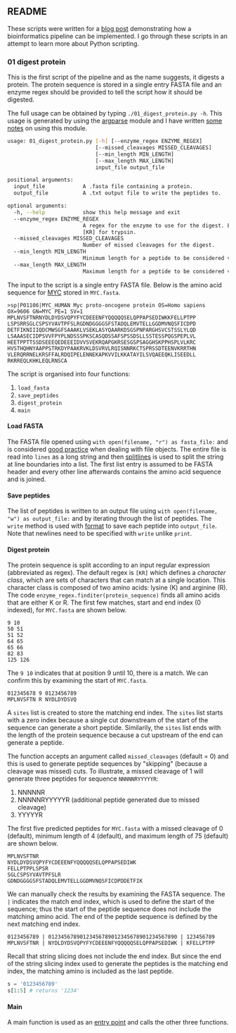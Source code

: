 ## README

These scripts were written for a [blog
post](https://ricomnl.com/blog/bottom-up-bioinformatics-pipeline/)
demonstrating how a bioinformatics pipeline can be implemented. I go through
these scripts in an attempt to learn more about Python scripting.

### 01 digest protein

This is the first script of the pipeline and as the name suggests, it digests a
protein. The protein sequence is stored in a single entry FASTA file and an
enzyme regex should be provided to tell the script how it should be digested.

The full usage can be obtained by typing `./01_digest_protein.py -h`. This
usage is generated by using the
[argparse](https://docs.python.org/3/library/argparse.html) module and I have
written [some
notes](https://davetang.github.io/bioinformatics_tips/get_option.html#Python)
on using this module.

```bash
usage: 01_digest_protein.py [-h] [--enzyme_regex ENZYME_REGEX]
                            [--missed_cleavages MISSED_CLEAVAGES]
                            [--min_length MIN_LENGTH]
                            [--max_length MAX_LENGTH]
                            input_file output_file

positional arguments:
  input_file            A .fasta file containing a protein.
  output_file           A .txt output file to write the peptides to.

optional arguments:
  -h, --help            show this help message and exit
  --enzyme_regex ENZYME_REGEX
                        A regex for the enzyme to use for the digest. E.g.
                        [KR] for trypsin.
  --missed_cleavages MISSED_CLEAVAGES
                        Number of missed cleavages for the digest.
  --min_length MIN_LENGTH
                        Minimum length for a peptide to be considered valid.
  --max_length MAX_LENGTH
                        Maximum length for a peptide to be considered valid.
```

The input to the script is a single entry FASTA file. Below is the amino acid
sequence for [MYC](https://www.genecards.org/cgi-bin/carddisp.pl?gene=MYC)
stored in `MYC.fasta`.

```
>sp|P01106|MYC_HUMAN Myc proto-oncogene protein OS=Homo sapiens OX=9606 GN=MYC PE=1 SV=1
MPLNVSFTNRNYDLDYDSVQPYFYCDEEENFYQQQQQSELQPPAPSEDIWKKFELLPTPP
LSPSRRSGLCSPSYVAVTPFSLRGDNDGGGGSFSTADQLEMVTELLGGDMVNQSFICDPD
DETFIKNIIIQDCMWSGFSAAAKLVSEKLASYQAARKDSGSPNPARGHSVCSTSSLYLQD
LSAAASECIDPSVVFPYPLNDSSSPKSCASQDSSAFSPSSDSLLSSTESSPQGSPEPLVL
HEETPPTTSSDSEEEQEDEEEIDVVSVEKRQAPGKRSESGSPSAGGHSKPPHSPLVLKRC
HVSTHQHNYAAPPSTRKDYPAAKRVKLDSVRVLRQISNNRKCTSPRSSDTEENVKRRTHN
VLERQRRNELKRSFFALRDQIPELENNEKAPKVVILKKATAYILSVQAEEQKLISEEDLL
RKRREQLKHKLEQLRNSCA
```

The script is organised into four functions:

1. `load_fasta`
2. `save_peptides`
3. `digest_protein`
4. `main`

#### Load FASTA

The FASTA file opened using `with open(filename, "r") as fasta_file:` and is
considered [good
practice](https://docs.python.org/3/tutorial/inputoutput.html#reading-and-writing-files)
when dealing with file objects. The entire file is read into `lines` as a long
string and then
[splitlines](https://docs.python.org/3/library/stdtypes.html#str.splitlines) is
used to split the string at line boundaries into a list. The first list entry
is assumed to be FASTA header and every other line afterwards contains the
amino acid sequence and is joined.

#### Save peptides

The list of peptides is written to an output file using `with open(filename,
"w") as output_file:` and by iterating through the list of peptides. The
`write` method is used with
[format](https://docs.python.org/3/library/stdtypes.html#str.format) to save
each peptide into `output_file`. Note that newlines need to be specified with
`write` unlike `print`.

#### Digest protein

The protein sequence is split according to an input regular expression
(abbreviated as regex). The default regex is `[KR]` which defines a _character
class_, which are sets of characters that can match at a single location. This
character class is composed of two amino acids: lysine (K) and arginine (R).
The code `enzyme_regex.finditer(protein_sequence)` finds all amino acids that
are either K or R. The first few matches, start and end index (0 indexed), for
`MYC.fasta` are shown below.

```
9 10
50 51
51 52
64 65
65 66
82 83
125 126
```

The `9 10` indicates that at position 9 until 10, there is a match. We can
confirm this by examining the start of `MYC.fasta`.

```
012345678 9 0123456789
MPLNVSFTN R NYDLDYDSVQ
```

A `sites` list is created to store the matching end index. The `sites` list
starts with a zero index because a single cut downstream of the start of the
sequence can generate a short peptide. Similarily, the `sites` list ends with
the length of the protein sequence because a cut upstream of the end can
generate a peptide.

The function accepts an argument called `missed_cleavages` (default = 0) and
this is used to generate peptide sequences by "skipping" (because a cleavage
was missed) cuts. To illustrate, a missed cleavage of 1 will generate three
peptides for sequence `NNNNNRYYYYYR`:

1. NNNNNR
2. NNNNNRYYYYYR (additional peptide generated due to missed cleavage)
3. YYYYYR

The first five predicted peptides for `MYC.fasta` with a missed cleavage of 0
(default), minimum length of 4 (default), and maximum length of 75 (default)
are shown below.

```
MPLNVSFTNR
NYDLDYDSVQPYFYCDEEENFYQQQQQSELQPPAPSEDIWK
FELLPTPPLSPSR
SGLCSPSYVAVTPFSLR
GDNDGGGGSFSTADQLEMVTELLGGDMVNQSFICDPDDETFIK
```

We can manually check the results by examining the FASTA sequence. The `|`
indicates the match end index, which is used to define the start of the
sequence; thus the start of the peptide sequence does not include the matching
amino acid. The end of the peptide sequence is defined by the next matching end
index.

```
0123456789 | 01234567890123456789012345678901234567890 | 123456789
MPLNVSFTNR | NYDLDYDSVQPYFYCDEEENFYQQQQQSELQPPAPSEDIWK | KFELLPTPP
```

Recall that string slicing does not include the end index. But since the end of
the string slicing index used to generate the peptides is the matching end
index, the matching amino is included as the last peptide.

```python
s = '0123456789'
s[1:5] # returns '1234'
```

#### Main

A main function is used as an [entry
  point](https://en.wikipedia.org/wiki/Entry_point#C_and_C++) and calls the
other three functions.

